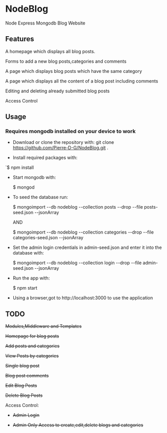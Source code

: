 # NodeBlog
Node Express Mongodb Blog Website


## Features

A homepage which displays all blog posts.

Forms to add a new blog posts,categories and comments

A page which displays blog posts which have the same category

A page which displays all the content of a blog post including comments

Editing and deleting already submitted blog posts

Access Control

## Usage

### Requires mongodb installed on your device to work

* Download or clone the repository with: git clone https://github.com/Pierre-D-G/NodeBlog.git .

* Install required packages with: 

`$ npm install

* Start mongodb with: 

     $ mongod 

* To seed the database run:

     $ mongoimport --db nodeblog --collection posts --drop --file posts-seed.json --jsonArray 

    AND 

    $ mongoimport --db nodeblog --collection categories --drop --file categories-seed.json --jsonArray

* Set the admin login credentials in admin-seed.json and enter it into the database with:

    $ mongoimport --db nodeblog --collection login --drop --file admin-seed.json --jsonArray

* Run the app with: 

     $ npm start
   
* Using a browser,got to http://localhost:3000 to use the application

## TODO

~~Modules,Middleware and Templates~~

~~Homepage for blog posts~~

~~Add posts and categories~~

~~View Posts by categories~~

~~Single blog post~~

~~Blog post comments~~

~~Edit Blog Posts~~

~~Delete Blog Posts~~

Access Control:

* ~~Admin Login~~

* ~~Admin Only Access to create,edit,delete blogs and categories~~







